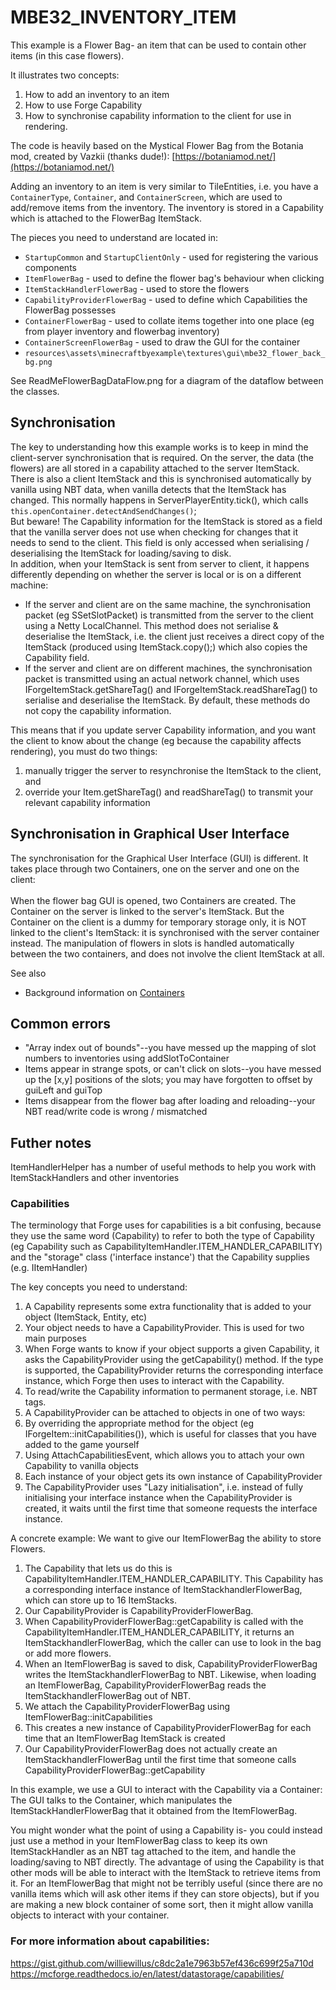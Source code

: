 # MBE32_INVENTORY_ITEM

This example is a Flower Bag- an item that can be used to contain other items (in this case flowers).

It illustrates two concepts:
1) How to add an inventory to an item
2) How to use Forge Capability 
3) How to synchronise capability information to the client for use in rendering.

The code is heavily based on the Mystical Flower Bag from the Botania mod, created by Vazkii (thanks dude!):
[https://botaniamod.net/](https://botaniamod.net/)

Adding an inventory to an item is very similar to TileEntities, i.e. you have a `ContainerType`, `Container`, and `ContainerScreen`, which are used to add/remove items from the inventory.  The inventory is stored in a Capability which is attached to the FlowerBag ItemStack.

The pieces you need to understand are located in:

* `StartupCommon` and `StartupClientOnly` - used for registering the various components
* `ItemFlowerBag` - used to define the flower bag's behaviour when clicking
* `ItemStackHandlerFlowerBag` - used to store the flowers
* `CapabilityProviderFlowerBag` - used to define which Capabilities the FlowerBag possesses
* `ContainerFlowerBag`  - used to collate items together into one place (eg from player inventory and flowerbag inventory)
* `ContainerScreenFlowerBag` - used to draw the GUI for the container
* `resources\assets\minecraftbyexample\textures\gui\mbe32_flower_back_bg.png`

See ReadMeFlowerBagDataFlow.png for a diagram of the dataflow between the classes.

## Synchronisation 
The key to understanding how this example works is to keep in mind the client-server synchronisation that is required.
 On the server, the data (the flowers) are all stored in a capability attached to the server ItemStack.  There is also a client ItemStack and this is synchronised automatically by vanilla using NBT data, when vanilla detects that the ItemStack has changed. This normally happens in ServerPlayerEntity.tick(), which calls `this.openContainer.detectAndSendChanges()`;<br>
 But beware!  The Capability information for the ItemStack is stored as a field that the vanilla server does not use when checking for changes that it needs to send to the client.  This field is only accessed when serialising / deserialising the ItemStack for loading/saving to disk.<br>
 In addition, when your ItemStack is sent from server to client, it happens differently depending on whether the server is local or is on a different machine:
 * If the server and client are on the same machine, the synchronisation packet (eg SSetSlotPacket) is transmitted from the server to the client using a Netty LocalChannel.  This method does not serialise & deserialise the ItemStack, i.e. the client just receives a direct copy of the ItemStack (produced using ItemStack.copy();) which also copies the Capability field. 
 * If the server and client are on different machines, the synchronisation packet is transmitted using an actual network channel, which uses IForgeItemStack.getShareTag() and IForgeItemStack.readShareTag() to serialise and deserialise the ItemStack.  By default, these methods do not copy the capability information.
 
 This means that if you update server Capability information, and you want the client to know about the change (eg because the capability affects rendering), you must do two things:
 1) manually trigger the server to resynchronise the ItemStack to the client, and
 2) override your Item.getShareTag() and readShareTag() to transmit your relevant capability information   

## Synchronisation in Graphical User Interface    
The synchronisation for the Graphical User Interface (GUI) is different.  It takes place through two Containers, one on the server and one on the client:<br>   
When the flower bag GUI is opened, two Containers are created.  The Container on the server is linked to the server's ItemStack.  But the Container on the client is a dummy for temporary storage only, it is NOT linked to the client's ItemStack: it is synchronised with the server container instead.  The manipulation of flowers in slots is handled automatically between the two containers, and does not involve the client ItemStack at all.

See also
* Background information on [Containers](http://greyminecraftcoder.blogspot.com/2020/04/containers-1144.html)

## Common errors

* "Array index out of bounds"--you have messed up the mapping of slot numbers to inventories using addSlotToContainer
* Items appear in strange spots, or can't click on slots--you have messed up the [x,y] positions of the slots; you may have forgotten to offset by guiLeft and guiTop
* Items disappear from the flower bag after loading and reloading--your NBT read/write code is wrong / mismatched

## Futher notes
ItemHandlerHelper has a number of useful methods to help you work with ItemStackHandlers and other inventories

### Capabilities
The terminology that Forge uses for capabilities is a bit confusing, because they use the same word (Capability) to refer to both the type of Capability (eg Capability<IItemHandler> such as CapabilityItemHandler.ITEM_HANDLER_CAPABILITY) and the "storage" class ('interface instance') that the Capability supplies (e.g. IItemHandler) 

The key concepts you need to understand:
1) A Capability represents some extra functionality that is added to your object (ItemStack, Entity, etc)
2) Your object needs to have a CapabilityProvider.  This is used for two main purposes
  1) When Forge wants to know if your object supports a given Capability<Type>, it asks the CapabilityProvider using the getCapability() method.  If the type is supported, the CapabilityProvider returns the corresponding interface instance, which Forge then uses to interact with the Capability.
  2) To read/write the Capability information to permanent storage, i.e. NBT tags. 
3) A CapabilityProvider can be attached to objects in one of two ways:
  1) By overriding the appropriate method for the object (eg IForgeItem::initCapabilities()), which is useful for classes that you have added to the game yourself
  2) Using AttachCapabilitiesEvent, which allows you to attach your own Capability to vanilla objects
4) Each instance of your object gets its own instance of CapabilityProvider
5) The CapabilityProvider uses "Lazy initialisation", i.e. instead of fully initialising your interface instance when the CapabilityProvider is created, it waits until the first time that someone requests the interface instance.

A concrete example:
We want to give our ItemFlowerBag the ability to store Flowers.
1) The Capability that lets us do this is CapabilityItemHandler.ITEM_HANDLER_CAPABILITY.  This Capability has a corresponding interface instance of ItemStackhandlerFlowerBag, which can store up to 16 ItemStacks.
2) Our CapabilityProvider is CapabilityProviderFlowerBag.  
  1) When CapabilityProviderFlowerBag::getCapability is called with the CapabilityItemHandler.ITEM_HANDLER_CAPABILITY, it returns an ItemStackhandlerFlowerBag, which the caller can use to look in the bag or add more flowers.
  2) When an ItemFlowerBag is saved to disk, CapabilityProviderFlowerBag writes the ItemStackhandlerFlowerBag to NBT.  Likewise, when loading an ItemFlowerBag, CapabilityProviderFlowerBag reads the ItemStackhandlerFlowerBag out of NBT.
3) We attach the CapabilityProviderFlowerBag using ItemFlowerBag::initCapabilities
4) This creates a new instance of CapabilityProviderFlowerBag for each time that an ItemFlowerBag ItemStack is created 
5) Our CapabilityProviderFlowerBag does not actually create an ItemStackhandlerFlowerBag until the first time that someone calls CapabilityProviderFlowerBag::getCapability

In this example, we use a GUI to interact with the Capability via a Container:
The GUI talks to the Container, which manipulates the ItemStackHandlerFlowerBag that it obtained from the ItemFlowerBag.

You might wonder what the point of using a Capability is- you could instead just use a method in your ItemFlowerBag class to keep its own ItemStackHandler as an NBT tag attached to the item, and handle the loading/saving to NBT directly.
The advantage of using the Capability is that other mods will be able to interact with the ItemStack to retrieve items from it.  For an ItemFlowerBag that might not be terribly useful (since there are no vanilla items which will ask other items if they can store objects), but if you are making a new block container of some sort, then it might allow vanilla objects to interact with your container.

### For more information about capabilities:
https://gist.github.com/williewillus/c8dc2a1e7963b57ef436c699f25a710d
https://mcforge.readthedocs.io/en/latest/datastorage/capabilities/



